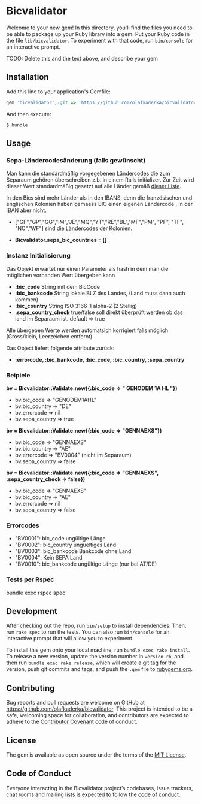 # Bicvalidator

Welcome to your new gem! In this directory, you'll find the files you need to be able to package up your Ruby library into a gem. Put your Ruby code in the file `lib/bicvalidator`. To experiment with that code, run `bin/console` for an interactive prompt.

TODO: Delete this and the text above, and describe your gem

## Installation

Add this line to your application's Gemfile:

```ruby
gem 'bicvalidator',:git => 'https://github.com/olafkaderka/bicvalidator.git', :branch => 'master'
```

And then execute:

    $ bundle

## Usage

### Sepa-Ländercodesänderung (falls gewünscht)
Man kann die standardmäßig vorgegebenen Ländercodes die zum Separaum gehören überschreiben z.b. in einem Rails initializer.
Zur Zeit wird dieser Wert standardmäßig gesetzt auf alle Länder gemäß [dieser Liste](https://wiki.xmldation.com/Support/EPC/List_of_SEPA_countries).

In den Bics sind mehr Länder als in den IBANS, denn die französischen und englischen Kolonien haben gemaess BIC einen eigenen Ländercode , in der IBAN aber nicht. 
* ["GF","GP","GG","IM","JE","MQ","YT","RE","BL","MF","PM", "PF", "TF", "NC","WF"] sind die Ländercodes der Kolonien.

* **Bicvalidator.sepa_bic_countries = []**

### Instanz Initialisierung
Das Objekt erwartet nur einen Parameter als hash in dem man die möglichen vorhanden Wert übergeben kann
* **:bic_code** String mit dem BicCode
* **:bic_bankcode** String lokale BLZ des Landes, (Land muss dann auch kommen)
* **:bic_country** String ISO 3166-1 alpha-2 (2 Stellig)
* **:sepa_country_check** true/false soll direkt überprüft werden ob das land im Separaum ist. default => true

Alle übergeben Werte werden automatsich korrigiert falls möglich (Gross/klein, Leerzeichen entfernt)

Das Object liefert folgende attribute zurück:
* **:errorcode, :bic_bankcode, :bic_code, :bic_country, :sepa_country**

### Beipiele
**bv = Bicvalidator::Validate.new({:bic_code  => " GENODEM 1A HL "})**
  * bv.bic_code => "GENODEM1AHL"
  * bv.bic_country => "DE"
  * bv.errorcode => nil
  * bv.sepa_country => true

**bv = Bicvalidator::Validate.new({:bic_code  => "GENNAEXS"})**
  * bv.bic_code => "GENNAEXS"
  * bv.bic_country => "AE"
  * bv.errorcode => "BV0004" (nicht im Separaum)
  * bv.sepa_country => false

**bv = Bicvalidator::Validate.new({:bic_code  => "GENNAEXS", :sepa_country_check => false})**
  * bv.bic_code => "GENNAEXS"
  * bv.bic_country => "AE"
  * bv.errorcode => nil
  * bv.sepa_country => false


### Errorcodes
* "BV0001": bic_code ungültige Länge
* "BV0002": bic_country ungueltiges Land
* "BV0003": bic_bankcode Bankcode ohne Land
* "BV0004": Kein SEPA Land  
* "BV0010": bic_bankcode ungültige Länge (nur bei AT/DE)


### Tests per Rspec
bundle exec rspec spec

## Development

After checking out the repo, run `bin/setup` to install dependencies. Then, run `rake spec` to run the tests. You can also run `bin/console` for an interactive prompt that will allow you to experiment.

To install this gem onto your local machine, run `bundle exec rake install`. To release a new version, update the version number in `version.rb`, and then run `bundle exec rake release`, which will create a git tag for the version, push git commits and tags, and push the `.gem` file to [rubygems.org](https://rubygems.org).

## Contributing

Bug reports and pull requests are welcome on GitHub at https://github.com/olafkaderka/bicvalidator. This project is intended to be a safe, welcoming space for collaboration, and contributors are expected to adhere to the [Contributor Covenant](http://contributor-covenant.org) code of conduct.

## License

The gem is available as open source under the terms of the [MIT License](http://opensource.org/licenses/MIT).

## Code of Conduct

Everyone interacting in the Bicvalidator project’s codebases, issue trackers, chat rooms and mailing lists is expected to follow the [code of conduct](https://github.com/olafkaderka/bicvalidator/blob/master/CODE_OF_CONDUCT.md).
